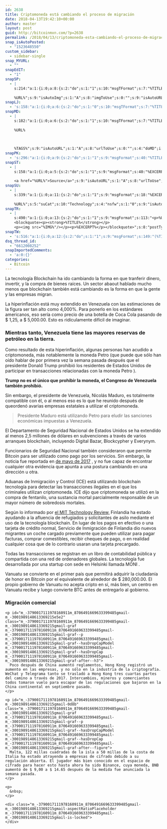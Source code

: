 ```yaml
---
id: 2638
title: Criptomoneda está cambiando el proceso de migración
date: 2018-04-13T19:42:10+00:00
author: master
layout: post
guid: http://bitcoinmxn.com/?p=2638
permalink: /2018/04/13/criptomoneda-esta-cambiando-el-proceso-de-migracion/
snap_isAutoPosted:
  - "1523648550"
custom_sidebar:
  - sidebar-single
snap_MYURL:
  - ""
snapEdIT:
  - "1"
snap5P:
  - |
    s:214:"a:1:{i:0;a:8:{s:2:"do";s:1:"1";s:10:"msgTFormat";s:7:"%TITLE%";s:9:"msgFormat";s:18:"%EXCERPT%
    
    %URL%";s:9:"isAutoImg";s:1:"A";s:8:"imgToUse";s:0:"";s:9:"isAutoURL";s:1:"A";s:8:"urlToUse";s:0:"";s:4:"do5P";i:0;}}";
snapLJ:
  - 's:158:"a:1:{i:0;a:6:{s:2:"do";s:1:"0";s:10:"msgTFormat";s:7:"%TITLE%";s:9:"msgFormat";s:9:"%EXCERPT%";s:9:"isAutoURL";s:1:"A";s:8:"urlToUse";s:0:"";s:4:"doLJ";i:0;}}";'
snapMD:
  - |
    s:182:"a:1:{i:0;a:6:{s:2:"do";s:1:"1";s:10:"msgTFormat";s:7:"%TITLE%";s:9:"msgFormat";s:32:"%EXCERPT%
    
    %URL%
    
    
    
    %TAGS%";s:9:"isAutoURL";s:1:"A";s:8:"urlToUse";s:0:"";s:4:"doMD";i:0;}}";
snapPK:
  - 's:296:"a:1:{i:0;a:9:{s:2:"do";s:1:"1";s:9:"msgFormat";s:40:"%TITLE% - %URL% #bitcoin #mexico #crypto";s:9:"isAutoURL";s:1:"A";s:8:"urlToUse";s:0:"";s:4:"doPK";i:0;s:8:"isPosted";s:1:"1";s:4:"pgID";i:1373858389;s:7:"postURL";s:30:"https://www.plurk.com/p/mpyjx1";s:5:"pDate";s:19:"2018-04-13 19:42:13";}}";'
snapST:
  - |
    s:158:"a:1:{i:0;a:5:{s:2:"do";s:1:"1";s:9:"msgFormat";s:40:"%EXCERPT%
    
    <a href="%URL%">Source</a>";s:9:"isAutoURL";s:1:"A";s:8:"urlToUse";s:0:"";s:4:"doST";i:0;}}";
snapSU:
  - |
    s:339:"a:1:{i:0;a:11:{s:2:"do";s:1:"1";s:9:"msgFormat";s:18:"%EXCERPT%
    
    %URL%";s:5:"suCat";s:10:"Technology";s:4:"nsfw";s:1:"0";s:9:"isAutoURL";s:1:"A";s:8:"urlToUse";s:0:"";s:4:"doSU";i:0;s:8:"isPosted";s:1:"1";s:4:"pgID";s:6:"1xtSao";s:7:"postURL";s:45:"http://www.stumbleupon.com/su/1xtSao/comments";s:5:"pDate";s:19:"2018-04-13 19:42:28";}}";
snapTR:
  - |
    s:490:"a:1:{i:0;a:13:{s:2:"do";s:1:"1";s:9:"msgFormat";s:113:"<p>%URL%</p>
    <blockquote><p><strong>%TITLE%</strong></p>
    <p><img src="%IMG%"/></p><p>%EXCERPT%</p></blockquote>";s:8:"postType";s:1:"T";s:10:"msgTFormat";s:7:"%TITLE%";s:9:"isAutoImg";s:1:"A";s:8:"imgToUse";s:0:"";s:9:"isAutoURL";s:1:"A";s:8:"urlToUse";s:0:"";s:4:"doTR";i:0;s:8:"isPosted";s:1:"1";s:4:"pgID";i:172901703513;s:7:"postURL";s:46:"http://bitcoinmxn.tumblr.com/post/172901703513";s:5:"pDate";s:19:"2018-04-13 19:42:30";}}";
snapTW:
  - 's:516:"a:1:{i:0;a:12:{s:2:"do";s:1:"1";s:9:"msgFormat";s:149:"(%TITLE%) - %URL% #bitcoin #criptomonedas #criptomoneda #blockchain #bitcoinMexico #bitcoinpanama #bitcoinvenezuela #ethereum #mexico #cryptocurrency";s:8:"attchImg";s:1:"1";s:9:"isAutoImg";s:1:"A";s:8:"imgToUse";s:0:"";s:9:"isAutoURL";s:1:"A";s:8:"urlToUse";s:0:"";s:4:"doTW";i:0;s:8:"isPosted";s:1:"1";s:4:"pgID";s:18:"984879525027774464";s:7:"postURL";s:57:"https://twitter.com/mxn_bitcoin/status/984879525027774464";s:5:"pDate";s:19:"2018-04-13 19:42:31";}}";'
dsq_thread_id:
  - "6612008252"
snapImportedComments:
  - 'a:0:{}'
categories:
  - Bitcoin
---
```

La tecnología Blockchain ha ido cambiando la forma en que tranferir dinero, invertir, y la compra de bienes raíces. Un sector abaout hablado mucho menos que blockchain también está cambiando es la forma en que la gente y las empresas migran.

<div class="m_-3790017111978160911m_8706491669633399485gmail-m_-3001989148613369215gmail-section-inner m_-3790017111978160911m_8706491669633399485gmail-m_-3001989148613369215gmail-sectionLayout--insetColumn">
  <p class="m_-3790017111978160911m_8706491669633399485gmail-m_-3001989148613369215gmail-graf m_-3790017111978160911m_8706491669633399485gmail-m_-3001989148613369215gmail-graf--p m_-3790017111978160911m_8706491669633399485gmail-m_-3001989148613369215gmail-graf-after--p">
    La hiperinflación está muy extendido en Venezuela con las estimaciones de la figura ser tan alto como 4,000%. Para ponerlo en los estándares americanos, eso sería como precio de una botella de Coca Cola pasando de $ 1,25, a $ 5,000.00. Esto es ridículamente difícil de imaginar.
  </p>
  
  <div class="m_-3790017111978160911m_8706491669633399485gmail-m_-3001989148613369215gmail-section-inner m_-3790017111978160911m_8706491669633399485gmail-m_-3001989148613369215gmail-sectionLayout--insetColumn">
    <h3 id="m_-3790017111978160911m_8706491669633399485gmail-m_-3001989148613369215gmail-f210" class="m_-3790017111978160911m_8706491669633399485gmail-m_-3001989148613369215gmail-graf m_-3790017111978160911m_8706491669633399485gmail-m_-3001989148613369215gmail-graf--h3 m_-3790017111978160911m_8706491669633399485gmail-m_-3001989148613369215gmail-graf-after--figure">
      Mientras tanto, Venezuela tiene las mayores reservas de petróleo en la tierra.
    </h3>
  </div>
  
  <p id="m_-3790017111978160911m_8706491669633399485gmail-m_-3001989148613369215gmail-737b">
    Como resultado de esta hiperinflación, algunas personas han acudido a criptomoneda, más notablemente la moneda Petro (que puede que sólo han oído hablar de por primera vez la semana pasada después que el presidente Donald Trump prohibió los residentes de Estados Unidos de participar en transacciones relacionadas con la moneda Petro ).
  </p>
  
  <p id="m_-3790017111978160911m_8706491669633399485gmail-m_-3001989148613369215gmail-4a42">
    <strong>Trump no es el único que prohibir la moneda, el Congreso de Venezuela también prohibió.</strong>
  </p>
  
  <p id="m_-3790017111978160911m_8706491669633399485gmail-m_-3001989148613369215gmail-8d62">
    Sin embargo, el presidente de Venezuela, Nicolás Maduro, es totalmente compatible con él, o al menos eso es lo que he reunido después de queordenó avarias empresas estatales a utilizar el criptomoneda.
  </p>
  
  <blockquote id="m_-3790017111978160911m_8706491669633399485gmail-m_-3001989148613369215gmail-50fb">
    <p>
      Presidente Maduro está utilizando Petro para eludir las sanciones económicas impuestas a Venezuela.
    </p>
  </blockquote>
  
  <p id="m_-3790017111978160911m_8706491669633399485gmail-m_-3001989148613369215gmail-7d85">
    El Departamento de Seguridad Nacional de Estados Unidos se ha extendido al menos 2,5 millones de dólares en subvenciones a través de varios arranques blockchain, incluyendo Digital Bazar, Blockcypher y Everynym.
  </p>
  
  <p id="m_-3790017111978160911m_8706491669633399485gmail-m_-3001989148613369215gmail-54a8">
    Funcionarios de Seguridad Nacional también consideraron que permite Bitcoin para ser utilizado como pago por los servicios. Sin embargo, la noticia fue reportada en <a href="https://news.bitcoin.com/homeland-securitys-u-s-immigration-bitcoin/" target="_blank" rel="noopener nofollow" data-saferedirecturl="https://www.google.com/url?hl=en&q=https://news.bitcoin.com/homeland-securitys-u-s-immigration-bitcoin/&source=gmail&ust=1523734511415000&usg=AFQjCNG-eqpoXxhS5aq56nPNE4x0RUMOyw">de mayo de 2017</a> , y no fue capaz de encontrar cualquier otra evidencia que apunta a una postura cambiando en una dirección u otra.
  </p>
  
  <p id="m_-3790017111978160911m_8706491669633399485gmail-m_-3001989148613369215gmail-f4a8" class="m_-3790017111978160911m_8706491669633399485gmail-m_-3001989148613369215gmail-graf m_-3790017111978160911m_8706491669633399485gmail-m_-3001989148613369215gmail-graf--p m_-3790017111978160911m_8706491669633399485gmail-m_-3001989148613369215gmail-graf--hasDropCapModel m_-3790017111978160911m_8706491669633399485gmail-m_-3001989148613369215gmail-graf--hasDropCap m_-3790017111978160911m_8706491669633399485gmail-m_-3001989148613369215gmail-graf-after--p">
    Aduanas de Inmigración y Control (ICE) está utilizando blockchain tecnología para detectar las transacciones ilegales en el que los criminales utilizan criptomoneda. ICE dijo que criptomoneda se utilizó en la compra de fentanilo, una sustancia mortal parcialmente responsable de un mayor número de sobredosis mortales.
  </p>
</div>

Según lo informado por <a class="m_-3790017111978160911m_8706491669633399485gmail-m_-3001989148613369215gmail-markup--anchor m_-3790017111978160911m_8706491669633399485gmail-m_-3001989148613369215gmail-markup--p-anchor" href="https://www.technologyreview.com/s/608764/how-blockchain-is-kickstarting-the-financial-lives-of-refugees/" target="_blank" rel="noopener nofollow" data-saferedirecturl="https://www.google.com/url?hl=en&q=https://www.technologyreview.com/s/608764/how-blockchain-is-kickstarting-the-financial-lives-of-refugees/&source=gmail&ust=1523734511415000&usg=AFQjCNGUOtGV95xCNZupM6Q_D4qZKdbDJQ">el MIT Technology Review,</a> Finlandia ha estado ayudando a la afluencia de refugiados y solicitantes de asilo mediante el uso de la tecnología blockchain. En lugar de los pagos en efectivo o una tarjeta de crédito normal, Servicio de Inmigración de Finlandia dio nuevos migrantes un coche cargado previamente que pueden utilizar para pagar facturas, comprar comestibles, recibir cheques de pago, o en realidad cualquier cosa que de lo contrario usaran una tarjeta precargado.

<div class="m_-3790017111978160911m_8706491669633399485gmail-m_-3001989148613369215gmail-section-inner m_-3790017111978160911m_8706491669633399485gmail-m_-3001989148613369215gmail-sectionLayout--insetColumn">
  <p id="m_-3790017111978160911m_8706491669633399485gmail-m_-3001989148613369215gmail-5933" class="m_-3790017111978160911m_8706491669633399485gmail-m_-3001989148613369215gmail-graf m_-3790017111978160911m_8706491669633399485gmail-m_-3001989148613369215gmail-graf--p m_-3790017111978160911m_8706491669633399485gmail-m_-3001989148613369215gmail-graf-after--p">
    Todas las transacciones se registran en un libro de contabilidad pública y compartida con una red de ordenadores globales. La tecnología fue desarrollada por una startup con sede en Helsinki llamada MONI .
  </p>
  
  <p id="m_-3790017111978160911m_8706491669633399485gmail-m_-3001989148613369215gmail-2dbc" class="m_-3790017111978160911m_8706491669633399485gmail-m_-3001989148613369215gmail-graf m_-3790017111978160911m_8706491669633399485gmail-m_-3001989148613369215gmail-graf--p m_-3790017111978160911m_8706491669633399485gmail-m_-3001989148613369215gmail-graf--hasDropCapModel m_-3790017111978160911m_8706491669633399485gmail-m_-3001989148613369215gmail-graf--hasDropCap m_-3790017111978160911m_8706491669633399485gmail-m_-3001989148613369215gmail-graf-after--p">
    Vanuatu se convierte en el primer país que permitirá adquirir la ciudadanía de honor en Bitcoin por el equivalente de alrededor de $ 280,000.00. El propio gobierno de Vanuatu no acepta cripto en sí, más bien, un centro en Vanuatu recibe y luego convierte BTC antes de entregarlo al gobierno.
  </p>
  
  <div class="m_-3790017111978160911m_8706491669633399485gmail-m_-3001989148613369215gmail-aspectRatioPlaceholder m_-3790017111978160911m_8706491669633399485gmail-m_-3001989148613369215gmail-is-locked">
    <h3 id="m_-3790017111978160911m_8706491669633399485gmail-m_-3001989148613369215gmail-16f2" class="m_-3790017111978160911m_8706491669633399485gmail-m_-3001989148613369215gmail-graf m_-3790017111978160911m_8706491669633399485gmail-m_-3001989148613369215gmail-graf--h3 m_-3790017111978160911m_8706491669633399485gmail-m_-3001989148613369215gmail-graf-after--figure">
      Migración comercial
    </h3>
    
    <p id="m_-3790017111978160911m_8706491669633399485gmail-m_-3001989148613369215e5e2" class="m_-3790017111978160911m_8706491669633399485gmail-m_-3001989148613369215gmail-graf m_-3790017111978160911m_8706491669633399485gmail-m_-3001989148613369215gmail-graf--p m_-3790017111978160911m_8706491669633399485gmail-m_-3001989148613369215gmail-graf--hasDropCapModel m_-3790017111978160911m_8706491669633399485gmail-m_-3001989148613369215gmail-graf--hasDropCap m_-3790017111978160911m_8706491669633399485gmail-m_-3001989148613369215gmail-graf-after--h3">
      Poco después de China aumentó reglamentos, Hong Kong registró un aumento en las empresas, y no sólo en la industria de la criptografía. WeChat y Telegrama tanto se trasladó a Hong Kong tres cuartas partes del camino a través de 2017. Intercambios, mineros y comerciantes todos tomaron vuelo para escapar de las regulaciones que bajaron en la China continental en septiembre pasado.
    </p>
    
    <p id="m_-3790017111978160911m_8706491669633399485gmail-m_-3001989148613369215gmail-0d8b" class="m_-3790017111978160911m_8706491669633399485gmail-m_-3001989148613369215gmail-graf m_-3790017111978160911m_8706491669633399485gmail-m_-3001989148613369215gmail-graf--p m_-3790017111978160911m_8706491669633399485gmail-m_-3001989148613369215gmail-graf--hasDropCapModel m_-3790017111978160911m_8706491669633399485gmail-m_-3001989148613369215gmail-graf--hasDropCap m_-3790017111978160911m_8706491669633399485gmail-m_-3001989148613369215gmail-graf-after--figure">
      Malta, 122 millas cuadradas de la isla a 50 millas de la costa de Italia ha estado atrayendo a empresas de cifrado debido a su regulación abierta. El jugador más bien conocido en el espacio de cifrado para hacer esto hasta ahora ha sido Binance, cuya moneda, BNB aumentó de $ 9,00 a $ 14.65 después de la medida fue anunciada la semana pasada.
    </p>
    
    <p>
      &nbsp;
    </p>
    
    <div class="m_-3790017111978160911m_8706491669633399485gmail-m_-3001989148613369215gmail-aspectRatioPlaceholder m_-3790017111978160911m_8706491669633399485gmail-m_-3001989148613369215gmail-is-locked">
    </div>
  </div>
</div>

<div class="m_-3790017111978160911m_8706491669633399485gmail-m_-3001989148613369215gmail-section-inner m_-3790017111978160911m_8706491669633399485gmail-m_-3001989148613369215gmail-sectionLayout--outsetColumn">
  <div class="m_-3790017111978160911m_8706491669633399485gmail-m_-3001989148613369215gmail-aspectRatioPlaceholder m_-3790017111978160911m_8706491669633399485gmail-m_-3001989148613369215gmail-is-locked">
    <div class="m_-3790017111978160911m_8706491669633399485gmail-m_-3001989148613369215gmail-progressiveMedia m_-3790017111978160911m_8706491669633399485gmail-m_-3001989148613369215gmail-js-progressiveMedia m_-3790017111978160911m_8706491669633399485gmail-m_-3001989148613369215gmail-graf-image m_-3790017111978160911m_8706491669633399485gmail-m_-3001989148613369215gmail-is-canvasLoaded m_-3790017111978160911m_8706491669633399485gmail-m_-3001989148613369215gmail-is-imageLoaded">
    </div>
  </div>
</div>

<div class="m_-3790017111978160911m_8706491669633399485gmail-m_-3001989148613369215gmail-section-inner m_-3790017111978160911m_8706491669633399485gmail-m_-3001989148613369215gmail-sectionLayout--outsetColumn">
  <div class="m_-3790017111978160911m_8706491669633399485gmail-m_-3001989148613369215gmail-aspectRatioPlaceholder m_-3790017111978160911m_8706491669633399485gmail-m_-3001989148613369215gmail-is-locked">
  </div>
</div>

&nbsp;

<div class="m_-3790017111978160911m_8706491669633399485gmail-m_-3001989148613369215gmail-aspectRatioPlaceholder m_-3790017111978160911m_8706491669633399485gmail-m_-3001989148613369215gmail-is-locked">
</div>